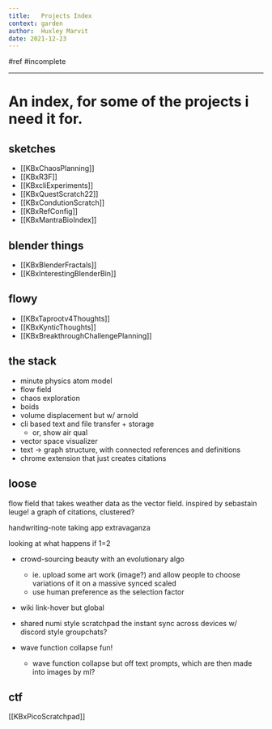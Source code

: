 ```yaml
---
title:   Projects Index
context: garden
author:  Huxley Marvit
date: 2021-12-23
---
```


#ref #incomplete

***

# An index, for some of the projects i need it for.

## sketches
- [[KBxChaosPlanning]]
- [[KBxR3F]]
- [[KBxcliExperiments]]
- [[KBxQuestScratch22]]
- [[KBxCondutionScratch]]
- [[KBxRefConfig]]
- [[KBxMantraBioIndex]]

## blender things
- [[KBxBlenderFractals]]
- [[KBxInterestingBlenderBin]]

## flowy
- [[KBxTaprootv4Thoughts]]
- [[KBxKynticThoughts]]
- [[KBxBreakthroughChallengePlanning]]


## the stack
- minute physics atom model
- flow field
- chaos exploration
- boids
- volume displacement but w/ arnold
- cli based text and file transfer + storage
	- or, show air qual
- vector space visualizer
- text -> graph structure, with connected references and definitions
- chrome extension that just creates citations

## loose
flow field that takes weather data as the vector field. inspired by sebastain leuge!
a graph of citations, clustered?

handwriting-note taking app extravaganza

looking at what happens if 1=2

- crowd-sourcing beauty with an evolutionary algo
	- ie. upload some art work (image?) and allow people to choose variations of it on a massive synced scaled
	- use human preference as the selection factor

- wiki link-hover but global

- shared numi style scratchpad the instant sync across devices w/ discord style groupchats?

- wave function collapse fun!
	- wave function collapse but off text prompts, which are then made into images by ml?


## ctf 
[[KBxPicoScratchpad]]





















